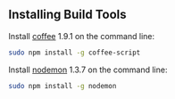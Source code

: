 Installing Build Tools
----------------------

Install [coffee](http://coffeescript.org/) 1.9.1 on the command line: 
```bash
sudo npm install -g coffee-script
```

Install [nodemon](http://nodemon.io/) 1.3.7 on the command line: 
```bash
sudo npm install -g nodemon
```



